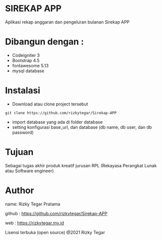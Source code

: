 # SIREKAP APP

Aplikasi rekap anggaran dan pengeluran bulanan Sirekap APP

# Dibangun dengan :

- Codeigniter 3
- Bootstrap 4.5
- fontawesome 5.13
- mysql database

# Instalasi

- Download atau clone project tersebut

`
git clone https://github.com/rizkytegar/Sirekap-APP
`
- import database yang ada di folder database
- setting konfigurasi base_url, dan database (db name, db user, dan db password)

# Tujuan

Sebagai tugas akhir produk kreatif jurusan RPL (Rekayasa Perangkat Lunak atau  Software engineer)

# Author

name: Rizky Tegar Pratama 

github : https://github.com/rizkytegar/Sirekap-APP

web : https://rizkytegar.my.id





Lisensi terbuka (open source) @2021 Rizky Tegar 
